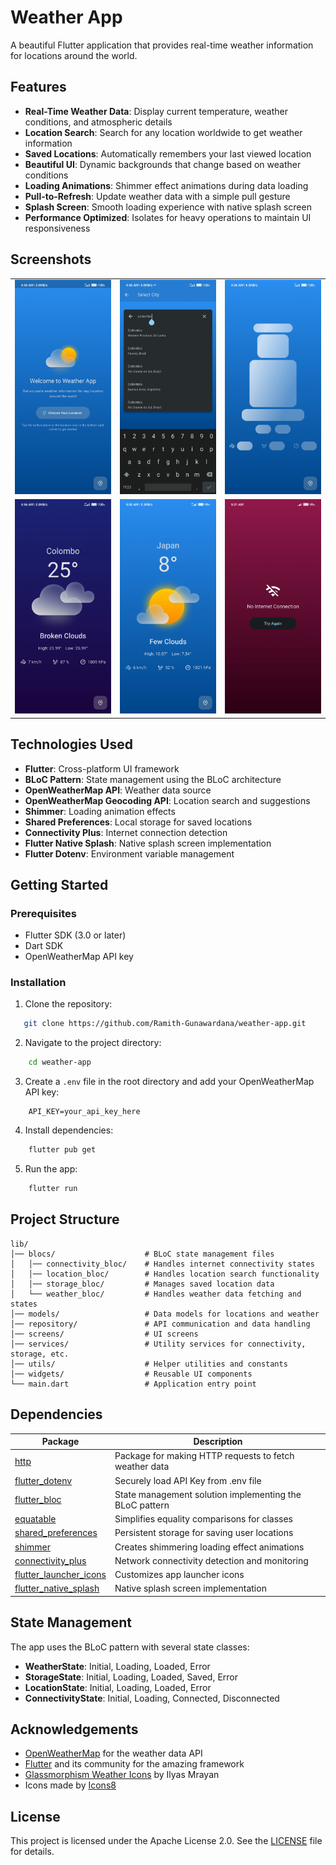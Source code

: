 # Weather App

A beautiful Flutter application that provides real-time weather information for locations around the world.

## Features

 -  **Real-Time Weather Data**: Display current temperature, weather conditions, and atmospheric details
 - **Location Search**: Search for any location worldwide to get weather information
 - **Saved Locations**: Automatically remembers your last viewed location
 - **Beautiful UI**: Dynamic backgrounds that change based on weather conditions
 - **Loading Animations**: Shimmer effect animations during data loading
 - **Pull-to-Refresh**: Update weather data with a simple pull gesture
 - **Splash Screen**: Smooth loading experience with native splash screen
- **Performance Optimized**: Isolates for heavy operations to maintain UI responsiveness

## Screenshots

<table> 
<tr>
<td><img src="assets/screenshots/welcome_screen.jpg" width=270 alt="Welcome Screen"></td>  <td><img src="assets/screenshots/search_screen.jpg" width=270 alt="Search Screen"></td>
<td><img src="assets/screenshots/loading_screen.jpg" width=270 alt="Loading Screen"></td>
</tr>
<tr>
<td><img src="assets/screenshots/location1.jpg" width=270 alt="Weather Screen1"></td> 
<td><img src="assets/screenshots/location2.jpg" width=270 alt="Weather Screen2"></td> 
<td><img src="assets/screenshots/no_internet.jpg" width=270 alt="No Internet Screen"></td> </tr> </table>

## Technologies Used
- **Flutter**: Cross-platform UI framework
- **BLoC Pattern**: State management using the BLoC architecture
- **OpenWeatherMap API**: Weather data source
- **OpenWeatherMap Geocoding API**: Location search and suggestions
- **Shimmer**: Loading animation effects
- **Shared Preferences**: Local storage for saved locations
- **Connectivity Plus**: Internet connection detection
- **Flutter Native Splash**: Native splash screen implementation
- **Flutter Dotenv**: Environment variable management

## Getting Started

### Prerequisites
 - Flutter SDK (3.0 or later)
 - Dart SDK
 - OpenWeatherMap API key

### Installation

1. Clone the repository:
```bash
   git clone https://github.com/Ramith-Gunawardana/weather-app.git
```
2. Navigate to the project directory:
```bash
    cd weather-app
```
3. Create a `.env` file in the root directory and add your OpenWeatherMap API key:
```
    API_KEY=your_api_key_here
```
4. Install dependencies:
```bash
    flutter pub get
```
5. Run the app:
```bash
    flutter run
```
## Project Structure
```
lib/ 
│── blocs/                    # BLoC state management files 
│   │── connectivity_bloc/    # Handles internet connectivity states
│   │── location_bloc/        # Handles location search functionality 
│   │── storage_bloc/         # Manages saved location data 
│   └── weather_bloc/         # Handles weather data fetching and states 
│── models/                   # Data models for locations and weather 
│── repository/               # API communication and data handling 
│── screens/                  # UI screens 
│── services/                 # Utility services for connectivity, storage, etc. 
│── utils/                    # Helper utilities and constants
│── widgets/                  # Reusable UI components
└── main.dart                 # Application entry point
```
## Dependencies
<table>
  <thead>
    <tr>
      <th>Package</th>
      <th>Description</th>
    </tr>
  </thead>
  <tbody>
    <tr>
      <td><a href="https://pub.dev/packages/http">http</a></td>
      <td>Package for making HTTP requests to fetch weather data</td>
    </tr>
    <tr>
      <td><a href="https://pub.dev/packages/flutter_dotenv">flutter_dotenv</a></td>
      <td>Securely load API Key from .env file</td>
    </tr>
    <tr>
      <td><a href="https://pub.dev/packages/flutter_bloc">flutter_bloc</a></td>
      <td>State management solution implementing the BLoC pattern</td>
    </tr>
    <tr>
      <td><a href="https://pub.dev/packages/equatable">equatable</a></td>
      <td>Simplifies equality comparisons for classes</td>
    </tr>
    <tr>
      <td><a href="https://pub.dev/packages/shared_preferences">shared_preferences</a></td>
      <td>Persistent storage for saving user locations</td>
    </tr>
    <tr>
      <td><a href="https://pub.dev/packages/shimmer">shimmer</a></td>
      <td>Creates shimmering loading effect animations</td>
    </tr>
    <tr>
      <td><a href="https://pub.dev/packages/connectivity_plus">connectivity_plus</a></td>
      <td>Network connectivity detection and monitoring</td>
    </tr>
    <tr>
      <td><a href="https://pub.dev/packages/flutter_launcher_icons">flutter_launcher_icons</a></td>
      <td>Customizes app launcher icons</td>
    </tr>
    <tr>
      <td><a href="https://pub.dev/packages/flutter_native_splash">flutter_native_splash</a></td>
      <td>Native splash screen implementation</td>
    </tr>
  </tbody>
</table>

## State Management

The app uses the BLoC pattern with several state classes:
 - **WeatherState**: Initial, Loading, Loaded, Error
 - **StorageState**: Initial, Loading, Loaded, Saved, Error
 - **LocationState**: Initial, Loading, Loaded, Error
 - **ConnectivityState**: Initial, Loading, Connected, Disconnected

## Acknowledgements

 - [OpenWeatherMap](https://openweathermap.org/) for the weather data API
 - [Flutter](https://flutter.dev/) and its community for the amazing framework
 - [Glassmorphism Weather Icons](https://www.figma.com/community/file/1283826005232351466) by Ilyas Mrayan
 - Icons made by [Icons8](https://icons8.com/)

 ## License

This project is licensed under the Apache License 2.0. See the [LICENSE](LICENSE) file for details.
